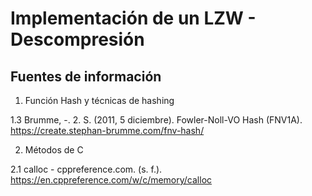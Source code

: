 # Implementación de un LZW - Descompresión
## Fuentes de información
1. Función Hash y técnicas de hashing  

1.3 Brumme, -. 2. S. (2011, 5 diciembre). Fowler-Noll-VO Hash (FNV1A). https://create.stephan-brumme.com/fnv-hash/

2. Métodos de C

2.1 calloc - cppreference.com. (s. f.). https://en.cppreference.com/w/c/memory/calloc
